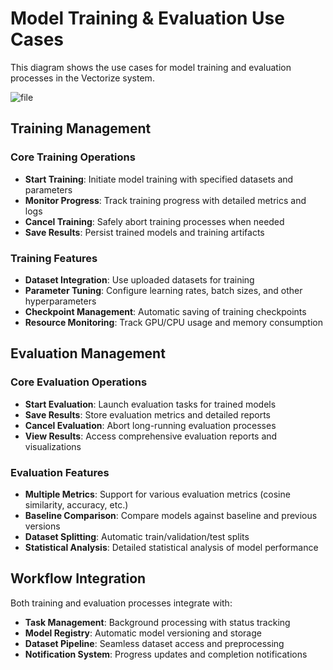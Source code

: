 # Model Training & Evaluation Use Cases

This diagram shows the use cases for model training and evaluation processes in the Vectorize system.

![file](out/use-cases-processes.svg)

## Training Management

### Core Training Operations

- **Start Training**: Initiate model training with specified datasets and parameters
- **Monitor Progress**: Track training progress with detailed metrics and logs
- **Cancel Training**: Safely abort training processes when needed
- **Save Results**: Persist trained models and training artifacts

### Training Features

- **Dataset Integration**: Use uploaded datasets for training
- **Parameter Tuning**: Configure learning rates, batch sizes, and other hyperparameters
- **Checkpoint Management**: Automatic saving of training checkpoints
- **Resource Monitoring**: Track GPU/CPU usage and memory consumption

## Evaluation Management

### Core Evaluation Operations

- **Start Evaluation**: Launch evaluation tasks for trained models
- **Save Results**: Store evaluation metrics and detailed reports
- **Cancel Evaluation**: Abort long-running evaluation processes
- **View Results**: Access comprehensive evaluation reports and visualizations

### Evaluation Features

- **Multiple Metrics**: Support for various evaluation metrics (cosine similarity, accuracy, etc.)
- **Baseline Comparison**: Compare models against baseline and previous versions
- **Dataset Splitting**: Automatic train/validation/test splits
- **Statistical Analysis**: Detailed statistical analysis of model performance

## Workflow Integration

Both training and evaluation processes integrate with:

- **Task Management**: Background processing with status tracking
- **Model Registry**: Automatic model versioning and storage
- **Dataset Pipeline**: Seamless dataset access and preprocessing
- **Notification System**: Progress updates and completion notifications
